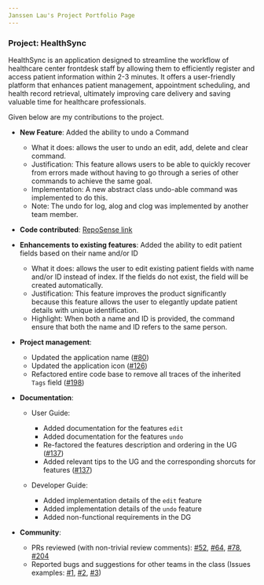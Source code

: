 ```yaml
---
Janssen Lau's Project Portfolio Page
---
```


### Project: HealthSync

HealthSync is an application designed to streamline the workflow of healthcare center frontdesk staff by allowing them to efficiently register and access patient information within 2-3 minutes. It offers a user-friendly platform that enhances patient management, appointment scheduling, and health record retrieval, ultimately improving care delivery and saving valuable time for healthcare professionals.


Given below are my contributions to the project.

* **New Feature**: Added the ability to undo a Command
    * What it does: allows the user to undo an edit, add, delete and clear command.
    * Justification: This feature allows users to be able to quickly recover from errors made without having to go through a series of other commands to achieve the same goal.
    * Implementation: A new abstract class undo-able command was implemented to do this.
    * Note: The undo for log, alog and clog was implemented by another team member.


* **Code contributed**: [RepoSense link](https://nus-cs2103-ay2324s1.github.io/tp-dashboard/?search=kanna-1&breakdown=false&sort=groupTitle%20dsc&sortWithin=title&since=2023-09-22&timeframe=commit&mergegroup=&groupSelect=groupByRepos)

* **Enhancements to existing features**:
  Added the ability to edit patient fields based on their name and/or ID
    * What it does: allows the user to edit existing patient fields with name and/or ID instead of index. If the fields do not exist, the field will be created automatically.
    * Justification: This feature improves the product significantly because this feature allows the user to elegantly update patient details with unique identification.
    * Highlight: When both a name and ID is provided, the command ensure that both the name and ID refers to the same person.


* **Project management**:
    * Updated the application name ([#80](https://github.com/AY2324S1-CS2103T-T14-3/tp/pull/80))
    * Updated the application icon ([#126](https://github.com/AY2324S1-CS2103T-T14-3/tp/pull/126))
    * Refactored entire code base to remove all traces of the inherited `Tags` field ([#198](https://github.com/AY2324S1-CS2103T-T14-3/tp/pull/198))


* **Documentation**:
    * User Guide:
        * Added documentation for the features `edit`
        * Added documentation for the features `undo`
        * Re-factored the features description and ordering in the UG ([#137](https://github.com/AY2324S1-CS2103T-T14-3/tp/pull/137))
        * Added relevant tips to the UG and the corresponding shorcuts for features ([#137](https://github.com/AY2324S1-CS2103T-T14-3/tp/pull/137))

    * Developer Guide:
        * Added implementation details of the `edit` feature
        * Added implementation details of the `undo` feature
        * Added non-functional requirements in the DG


* **Community**:
    * PRs reviewed (with non-trivial review comments): [#52](https://github.com/AY2324S1-CS2103T-T14-3/tp/pull/52), [#64](https://github.com/AY2324S1-CS2103T-T14-3/tp/pull/64), [#78](https://github.com/AY2324S1-CS2103T-T14-3/tp/pull/78), [#204](https://github.com/AY2324S1-CS2103T-T14-3/tp/pull/204)
    * Reported bugs and suggestions for other teams in the class (Issues examples: [#1](https://github.com/AY2324S1-CS2103T-W17-3/tp/issues/274), [#2](https://github.com/AY2324S1-CS2103T-W17-3/tp/issues/275), [#3](https://github.com/AY2324S1-CS2103T-W17-3/tp/issues/245))





